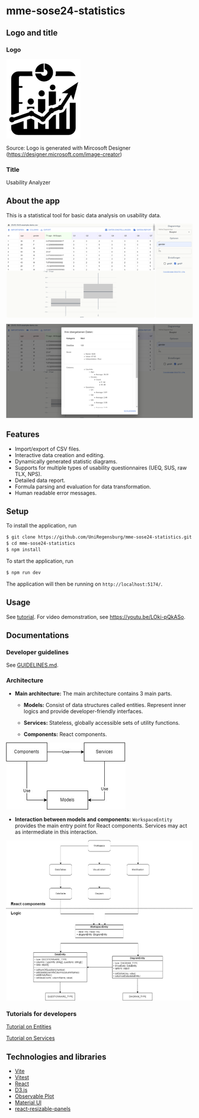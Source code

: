 # mme-sose24-statistics

## Logo and title

### Logo

<img src="public/Logo_UsabilityAnalyzer_black.png" alt="Screenshot1_1" width="200"/>

Source: Logo is generated with Mircosoft Designer (https://designer.microsoft.com/image-creator)

### Title
Usability Analyzer

## About the app

This is a statistical tool for basic data analysis on usability data. 

![Screenshot_2](docs/imgs/Screenshot_1.png)

![Screenshot_3](docs/imgs/Screenshot_2.png)

## Features

- Import/export of CSV files.
- Interactive data creation and editing.
- Dynamically generated statistic diagrams.
- Supports for multiple types of usability questionnaires (UEQ, SUS, raw TLX, NPS).
- Detailed data report.
- Formula parsing and evaluation for data transformation.
- Human readable error messages.

## Setup

To install the application, run

```bash
$ git clone https://github.com/UniRegensburg/mme-sose24-statistics.git
$ cd mme-sose24-statistics
$ npm install
```

To start the application, run

```bash
$ npm run dev
```

The application will then be running on `http://localhost:5174/`.

## Usage

See [tutorial](docs/user-tutorial.md). For video demonstration, see https://youtu.be/LOki-pQkASo.

## Documentations

### Developer guidelines

See [GUIDELINES.md](docs/tutorials-dev/GUIDELINES.md).

### Architecture

- **Main architecture:** The main architecture contains 3 main parts.

  - **Models:** Consist of data structures called entities. Represent inner logics and provide developer-friendly interfaces.
  - **Services:** Stateless, globally accessible sets of utility functions.

  - **Components:** React components.

![architecture1](docs/imgs/architecture_1.png)

- **Interaction between models and components:** `WorkspaceEntity` provides the main entry point for React components. Services may act as intermediate in this interaction.

![architecture2](docs/imgs/architecture_2.jpg)

### Tutorials for developers

[Tutorial on Entities](docs/tutorials-dev/tutorial-entities.md)

[Tutorial on Services](docs/tutorials-dev/tutorial-services.md)

## Technologies and libraries

- [Vite](https://vite.dev/)
- [Vitest](https://vitest.dev/)
- [React](https://react.dev/)
- [D3.js](https://d3js.org/)
- [Observable Plot](https://observablehq.com/plot/)
- [Material UI](https://mui.com/material-ui/)
- [react-resizable-panels](https://github.com/bvaughn/react-resizable-panels)
